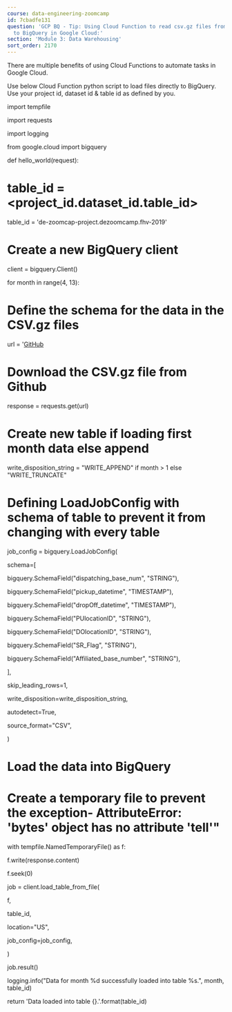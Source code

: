```yaml
---
course: data-engineering-zoomcamp
id: 7cbadfe131
question: 'GCP BQ - Tip: Using Cloud Function to read csv.gz files from github directly
  to BigQuery in Google Cloud:'
section: 'Module 3: Data Warehousing'
sort_order: 2170
---
```


There are multiple benefits of using Cloud Functions to automate tasks in Google Cloud.

Use below Cloud Function python script to load files directly to BigQuery. Use your project id, dataset id & table id as defined by you.

import tempfile

import requests

import logging

from google.cloud import bigquery

def hello_world(request):

# table_id = <project_id.dataset_id.table_id>

table_id = 'de-zoomcap-project.dezoomcamp.fhv-2019'

# Create a new BigQuery client

client = bigquery.Client()

for month in range(4, 13):

# Define the schema for the data in the CSV.gz files

url = '[GitHub](https://github.com/DataTalksClub/nyc-tlc-data/releases/download/fhv/fhv_tripdata_2019-{:02d}.csv.gz'.format(mont)h)

# Download the CSV.gz file from Github

response = requests.get(url)

# Create new table if loading first month data else append

write_disposition_string = "WRITE_APPEND" if month > 1 else "WRITE_TRUNCATE"

# Defining LoadJobConfig with schema of table to prevent it from changing with every table

job_config = bigquery.LoadJobConfig(

schema=[

bigquery.SchemaField("dispatching_base_num", "STRING"),

bigquery.SchemaField("pickup_datetime", "TIMESTAMP"),

bigquery.SchemaField("dropOff_datetime", "TIMESTAMP"),

bigquery.SchemaField("PUlocationID", "STRING"),

bigquery.SchemaField("DOlocationID", "STRING"),

bigquery.SchemaField("SR_Flag", "STRING"),

bigquery.SchemaField("Affiliated_base_number", "STRING"),

],

skip_leading_rows=1,

write_disposition=write_disposition_string,

autodetect=True,

source_format="CSV",

)

# Load the data into BigQuery

# Create a temporary file to prevent the exception- AttributeError: 'bytes' object has no attribute 'tell'"

with tempfile.NamedTemporaryFile() as f:

f.write(response.content)

f.seek(0)

job = client.load_table_from_file(

f,

table_id,

location="US",

job_config=job_config,

)

job.result()

logging.info("Data for month %d successfully loaded into table %s.", month, table_id)

return 'Data loaded into table {}.'.format(table_id)


